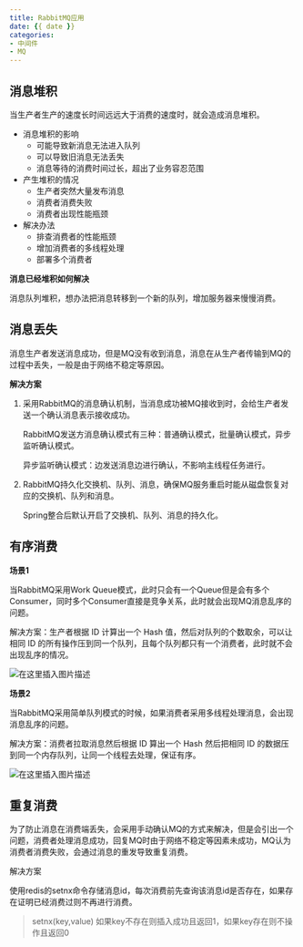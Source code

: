 ```yaml
---
title: RabbitMQ应用
date: {{ date }}
categories:
- 中间件
- MQ
---
```


## 消息堆积

当生产者生产的速度长时间远远大于消费的速度时，就会造成消息堆积。

- 消息堆积的影响
  - 可能导致新消息无法进入队列
  - 可以导致旧消息无法丢失
  - 消息等待的消费时间过长，超出了业务容忍范围
- 产生堆积的情况
  - 生产者突然大量发布消息
  - 消费者消费失败
  - 消费者出现性能瓶颈
- 解决办法
  - 排查消费者的性能瓶颈
  - 增加消费者的多线程处理
  - 部署多个消费者

**消息已经堆积如何解决**

消息队列堆积，想办法把消息转移到一个新的队列，增加服务器来慢慢消费。

## 消息丢失

消息生产者发送消息成功，但是MQ没有收到消息，消息在从生产者传输到MQ的过程中丢失，一般是由于网络不稳定等原因。

**解决方案**

1. 采用RabbitMQ的消息确认机制，当消息成功被MQ接收到时，会给生产者发送一个确认消息表示接收成功。

   RabbitMQ发送方消息确认模式有三种：普通确认模式，批量确认模式，异步监听确认模式。

   异步监听确认模式：边发送消息边进行确认，不影响主线程任务进行。

2. RabbitMQ持久化交换机、队列、消息，确保MQ服务重启时能从磁盘恢复对应的交换机、队列和消息。

   Spring整合后默认开启了交换机、队列、消息的持久化。

## 有序消费

**场景1**

当RabbitMQ采用Work Queue模式，此时只会有一个Queue但是会有多个Consumer，同时多个Consumer直接是竞争关系，此时就会出现MQ消息乱序的问题。

解决方案：生产者根据 ID 计算出一个 Hash 值，然后对队列的个数取余，可以让相同 ID 的所有操作压到同一个队列，且每个队列都只有一个消费者，此时就不会出现乱序的情况。

![在这里插入图片描述](https://img-blog.csdnimg.cn/20210126162412781.png?x-oss-process=image/watermark,type_ZmFuZ3poZW5naGVpdGk,shadow_10,text_aHR0cHM6Ly9ibG9nLmNzZG4ubmV0L3dlaXhpbl80MjEwMzAyNg==,size_16,color_FFFFFF,t_70)

**场景2**

当RabbitMQ采用简单队列模式的时候，如果消费者采用多线程处理消息，会出现消息乱序的问题。

解决方案：消费者拉取消息然后根据 ID 算出一个 Hash 然后把相同 ID 的数据压到同一个内存队列，让同一个线程去处理，保证有序。

![在这里插入图片描述](https://img-blog.csdnimg.cn/20210126162801750.png?x-oss-process=image/watermark,type_ZmFuZ3poZW5naGVpdGk,shadow_10,text_aHR0cHM6Ly9ibG9nLmNzZG4ubmV0L3dlaXhpbl80MjEwMzAyNg==,size_16,color_FFFFFF,t_70)

## 重复消费

为了防止消息在消费端丢失，会采用手动确认MQ的方式来解决，但是会引出一个问题，消费者处理消息成功，回复MQ时由于网络不稳定等因素未成功，MQ认为消费者消费失败，会通过消息的重发导致重复消费。

解决方案

使用redis的setnx命令存储消息id，每次消费前先查询该消息id是否存在，如果存在证明已经消费过则不再进行消费。

> setnx(key,value)	如果key不存在则插入成功且返回1，如果key存在则不操作且返回0

